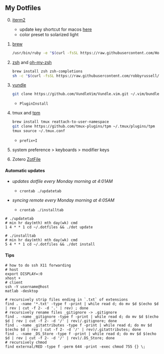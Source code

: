 ## My Dotfiles

0. [iterm2](https://www.iterm2.com/)
    + update key shortcut for macos [here](https://stackoverflow.com/questions/6205157/iterm-2-how-to-set-keyboard-shortcuts-to-jump-to-beginning-end-of-line)
    + color preset to solarized light

1. [brew](https://brew.sh/)
    ```sh
    /usr/bin/ruby -e "$(curl -fsSL https://raw.githubusercontent.com/Homebrew/install/master/install)"
    ```


2. [zsh](https://github.com/robbyrussell/oh-my-zsh/wiki/Installing-ZSH) and [oh-my-zsh](https://github.com/robbyrussell/oh-my-zsh)
    ```sh
    brew install zsh zsh-completions 
    sh -c "$(curl -fsSL https://raw.githubusercontent.com/robbyrussell/oh-my-zsh/master/tools/install.sh)"
    ```


3. [vundle](https://github.com/VundleVim/Vundle.vim.git)
    ```sh
    git clone https://github.com/VundleVim/Vundle.vim.git ~/.vim/bundle/Vundle.vim  
    ```
    + `PluginInstall`

4. tmux and [tpm](https://github.com/tmux-plugins/tpm)
    ```sh
    brew install tmux reattach-to-user-namespace
    git clone https://github.com/tmux-plugins/tpm ~/.tmux/plugins/tpm
    tmux source ~/.tmux.conf
    ```
    + `prefix+I`

5. system preference > keyboards > modifier keys


6. Zotero [ZotFile](http://zotfile.com/)



#### Automatic updates

+ _updates dotfile every Monday morning at 4:01AM_
    + `crontab ./updatetab`

+ _syncing remote every Monday morning at 4:05AM_ 
    + `crontab ./installtab`

```
# ./updatetab
# min hr day(mth) mth day(wk) cmd
1 4 * * 1 cd ~/.dotfiles && ./dot update

# ./installtab
# min hr day(mth) mth day(wk) cmd
5 4 * * 1 cd ~/.dotfiles && ./dot install
```


#### Tips

```
# how to do ssh X11 forwarding 
# host
export DISPLAY=:0
xhost +
# client
ssh -Y username@host
matlab -desktop
```

```
# recursively strip files ending in `.txt` of extensions
find . -name '*.txt' -type f -print | while read d; do mv $d $(echo $d | rev | cut -f 2- -d '.' | rev) ; done
# recursively rename files _gitignore -> .gitignore
find . -name _gitignore -type f -print | while read d; do mv $d $(echo $d | rev | cut -f 2- -d '/' | rev)/.gitignore; done
find . -name _gitattributes -type f -print | while read d; do mv $d $(echo $d | rev | cut -f 2- -d '/' | rev)/.gitattributes; done
find . -name _DS_Store -type f -print | while read d; do mv $d $(echo $d | rev | cut -f 2- -d '/' | rev)/.DS_Store; done
# recursively chmod
find external/RED -type f -perm 644 -print -exec chmod 755 {} \;
```
